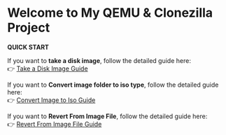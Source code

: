 
# Welcome to My QEMU & Clonezilla Project


**QUICK START**

If you want to **take a disk image**, follow the detailed guide here:  
👉 [Take a Disk Image Guide](md/take%20a%20image%20from%20disks.md)

If you want to **Convert image folder to iso type**, follow the detailed guide here:  
👉 [Convert Image to Iso Guide](md/ConvertImageToIso.md)


If you want to **Revert From Image File**, follow the detailed guide here:  
👉 [Revert From Image File Guide](md/RevertFromImage.md)
